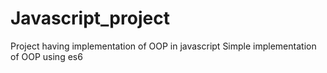 # Javascript_project
Project having implementation of OOP in javascript
Simple implementation of OOP using es6 
